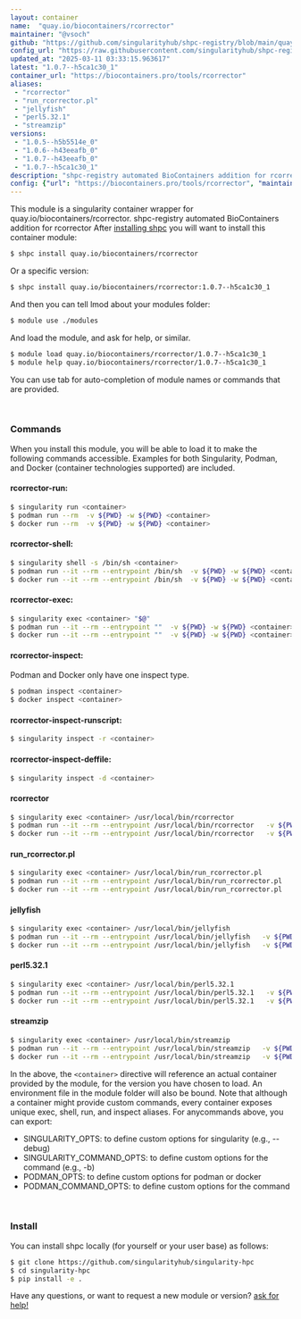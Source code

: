 ```yaml
---
layout: container
name:  "quay.io/biocontainers/rcorrector"
maintainer: "@vsoch"
github: "https://github.com/singularityhub/shpc-registry/blob/main/quay.io/biocontainers/rcorrector/container.yaml"
config_url: "https://raw.githubusercontent.com/singularityhub/shpc-registry/main/quay.io/biocontainers/rcorrector/container.yaml"
updated_at: "2025-03-11 03:33:15.963617"
latest: "1.0.7--h5ca1c30_1"
container_url: "https://biocontainers.pro/tools/rcorrector"
aliases:
 - "rcorrector"
 - "run_rcorrector.pl"
 - "jellyfish"
 - "perl5.32.1"
 - "streamzip"
versions:
 - "1.0.5--h5b5514e_0"
 - "1.0.6--h43eeafb_0"
 - "1.0.7--h43eeafb_0"
 - "1.0.7--h5ca1c30_1"
description: "shpc-registry automated BioContainers addition for rcorrector"
config: {"url": "https://biocontainers.pro/tools/rcorrector", "maintainer": "@vsoch", "description": "shpc-registry automated BioContainers addition for rcorrector", "latest": {"1.0.7--h5ca1c30_1": "sha256:56b09e20dc0a101c0f2d988bd46208c8cfeb4a16beda1babab9e0bafbd3a0267"}, "tags": {"1.0.5--h5b5514e_0": "sha256:24a6e414ec511b813b45c63592cdbe60b6fc77f51ac5e16ee86d1712c902a96b", "1.0.6--h43eeafb_0": "sha256:a5cdaa876192b97f5f12ee1d50eb32da96e1700bce58f053a6c6067f7c88639a", "1.0.7--h43eeafb_0": "sha256:69baee338c5f676f9158c7c6a42144f4da22457083ab62b79d2b5f5edfbb558f", "1.0.7--h5ca1c30_1": "sha256:56b09e20dc0a101c0f2d988bd46208c8cfeb4a16beda1babab9e0bafbd3a0267"}, "docker": "quay.io/biocontainers/rcorrector", "aliases": {"rcorrector": "/usr/local/bin/rcorrector", "run_rcorrector.pl": "/usr/local/bin/run_rcorrector.pl", "jellyfish": "/usr/local/bin/jellyfish", "perl5.32.1": "/usr/local/bin/perl5.32.1", "streamzip": "/usr/local/bin/streamzip"}}
---
```


This module is a singularity container wrapper for quay.io/biocontainers/rcorrector.
shpc-registry automated BioContainers addition for rcorrector
After [installing shpc](#install) you will want to install this container module:


```bash
$ shpc install quay.io/biocontainers/rcorrector
```

Or a specific version:

```bash
$ shpc install quay.io/biocontainers/rcorrector:1.0.7--h5ca1c30_1
```

And then you can tell lmod about your modules folder:

```bash
$ module use ./modules
```

And load the module, and ask for help, or similar.

```bash
$ module load quay.io/biocontainers/rcorrector/1.0.7--h5ca1c30_1
$ module help quay.io/biocontainers/rcorrector/1.0.7--h5ca1c30_1
```

You can use tab for auto-completion of module names or commands that are provided.

<br>

### Commands

When you install this module, you will be able to load it to make the following commands accessible.
Examples for both Singularity, Podman, and Docker (container technologies supported) are included.

#### rcorrector-run:

```bash
$ singularity run <container>
$ podman run --rm  -v ${PWD} -w ${PWD} <container>
$ docker run --rm  -v ${PWD} -w ${PWD} <container>
```

#### rcorrector-shell:

```bash
$ singularity shell -s /bin/sh <container>
$ podman run --it --rm --entrypoint /bin/sh  -v ${PWD} -w ${PWD} <container>
$ docker run --it --rm --entrypoint /bin/sh  -v ${PWD} -w ${PWD} <container>
```

#### rcorrector-exec:

```bash
$ singularity exec <container> "$@"
$ podman run --it --rm --entrypoint ""  -v ${PWD} -w ${PWD} <container> "$@"
$ docker run --it --rm --entrypoint ""  -v ${PWD} -w ${PWD} <container> "$@"
```

#### rcorrector-inspect:

Podman and Docker only have one inspect type.

```bash
$ podman inspect <container>
$ docker inspect <container>
```

#### rcorrector-inspect-runscript:

```bash
$ singularity inspect -r <container>
```

#### rcorrector-inspect-deffile:

```bash
$ singularity inspect -d <container>
```


#### rcorrector

```bash
$ singularity exec <container> /usr/local/bin/rcorrector
$ podman run --it --rm --entrypoint /usr/local/bin/rcorrector   -v ${PWD} -w ${PWD} <container> -c " $@"
$ docker run --it --rm --entrypoint /usr/local/bin/rcorrector   -v ${PWD} -w ${PWD} <container> -c " $@"
```


#### run_rcorrector.pl

```bash
$ singularity exec <container> /usr/local/bin/run_rcorrector.pl
$ podman run --it --rm --entrypoint /usr/local/bin/run_rcorrector.pl   -v ${PWD} -w ${PWD} <container> -c " $@"
$ docker run --it --rm --entrypoint /usr/local/bin/run_rcorrector.pl   -v ${PWD} -w ${PWD} <container> -c " $@"
```


#### jellyfish

```bash
$ singularity exec <container> /usr/local/bin/jellyfish
$ podman run --it --rm --entrypoint /usr/local/bin/jellyfish   -v ${PWD} -w ${PWD} <container> -c " $@"
$ docker run --it --rm --entrypoint /usr/local/bin/jellyfish   -v ${PWD} -w ${PWD} <container> -c " $@"
```


#### perl5.32.1

```bash
$ singularity exec <container> /usr/local/bin/perl5.32.1
$ podman run --it --rm --entrypoint /usr/local/bin/perl5.32.1   -v ${PWD} -w ${PWD} <container> -c " $@"
$ docker run --it --rm --entrypoint /usr/local/bin/perl5.32.1   -v ${PWD} -w ${PWD} <container> -c " $@"
```


#### streamzip

```bash
$ singularity exec <container> /usr/local/bin/streamzip
$ podman run --it --rm --entrypoint /usr/local/bin/streamzip   -v ${PWD} -w ${PWD} <container> -c " $@"
$ docker run --it --rm --entrypoint /usr/local/bin/streamzip   -v ${PWD} -w ${PWD} <container> -c " $@"
```



In the above, the `<container>` directive will reference an actual container provided
by the module, for the version you have chosen to load. An environment file in the
module folder will also be bound. Note that although a container
might provide custom commands, every container exposes unique exec, shell, run, and
inspect aliases. For anycommands above, you can export:

 - SINGULARITY_OPTS: to define custom options for singularity (e.g., --debug)
 - SINGULARITY_COMMAND_OPTS: to define custom options for the command (e.g., -b)
 - PODMAN_OPTS: to define custom options for podman or docker
 - PODMAN_COMMAND_OPTS: to define custom options for the command

<br>

### Install

You can install shpc locally (for yourself or your user base) as follows:

```bash
$ git clone https://github.com/singularityhub/singularity-hpc
$ cd singularity-hpc
$ pip install -e .
```

Have any questions, or want to request a new module or version? [ask for help!](https://github.com/singularityhub/singularity-hpc/issues)